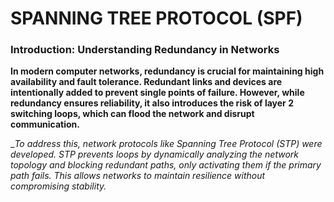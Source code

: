 # SPANNING TREE PROTOCOL (SPF)
### Introduction: Understanding Redundancy in Networks
**In modern computer networks, redundancy is crucial for maintaining high availability and fault tolerance. Redundant links and devices are intentionally added to prevent single points of failure. However, while redundancy ensures reliability, it also introduces the risk of layer 2 switching loops, which can flood the network and disrupt communication.**

__To address this, network protocols like Spanning Tree Protocol (STP) were developed. STP prevents loops by dynamically analyzing the network topology and blocking redundant paths, only activating them if the primary path fails. This allows networks to maintain resilience without compromising stability._
